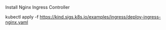 Install Nginx Ingress Controller

kubectl apply -f https://kind.sigs.k8s.io/examples/ingress/deploy-ingress-nginx.yaml
